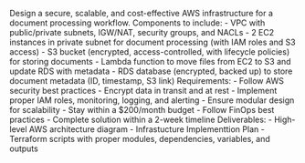 Design a secure, scalable, and cost-effective AWS infrastructure for a document processing workflow.
Components to include:
    - VPC with public/private subnets, IGW/NAT, security groups, and NACLs
    - 2 EC2 instances in private subnet for document processing (with IAM roles and S3 access)
    - S3 bucket (encrypted, access-controlled, with lifecycle policies) for storing documents
    - Lambda function to move files from EC2 to S3 and update RDS with metadata
    - RDS database (encrypted, backed up) to store document metadata (ID, timestamp, S3 link)
Requirements:
    - Follow AWS security best practices
    - Encrypt data in transit and at rest
    - Implement proper IAM roles, monitoring, logging, and alerting
    - Ensure modular design for scalability
    - Stay within a $200/month budget
    - Follow FinOps best practices
    - Complete solution within a 2-week timeline
Deliverables:
    - High-level AWS architecture diagram
    - Infrastucture Implementtion Plan
    - Terraform scripts with proper modules, dependencies, variables, and outputs